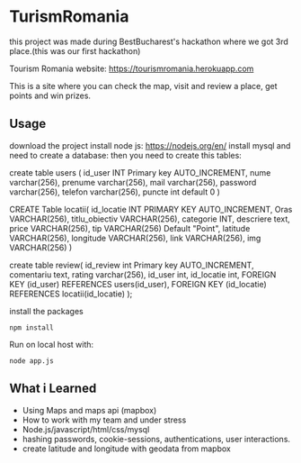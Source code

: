 TurismRomania
==============
this project was made during BestBucharest's hackathon where we got 3rd place.(this was our first hackathon)    

Tourism Romania    website: https://tourismromania.herokuapp.com

This is a site where you can check the map, visit and review a place, get points and win prizes.

Usage
-----

download the project
install node js: https://nodejs.org/en/ 
install mysql and need to create a database:
then you need to create this tables:

create table users (
id_user  INT Primary key AUTO_INCREMENT,
nume varchar(256),
prenume varchar(256),
mail varchar(256),
password varchar(256),
telefon varchar(256),
puncte int default 0
)

CREATE Table locatii(
id_locatie INT PRIMARY KEY AUTO_INCREMENT,
Oras VARCHAR(256),
titlu_obiectiv VARCHAR(256),
categorie INT,
descriere text,
price VARCHAR(256),
tip VARCHAR(256) Default "Point",
latitude VARCHAR(256),
longitude VARCHAR(256),
link VARCHAR(256),
img VARCHAR(256)
)


create table review(
id_review int Primary key AUTO_INCREMENT,
comentariu text,
rating varchar(256),
id_user int,
id_locatie int,
FOREIGN KEY (id_user) REFERENCES users(id_user),
FOREIGN KEY (id_locatie) REFERENCES locatii(id_locatie)
);


install the packages 

    npm install

    
 Run on local host with:
 
    node app.js
 


What i Learned
-----
* Using Maps and maps api (mapbox)
* How to work with my team and under stress
* Node.js/javascript/html/css/mysql
* hashing passwords, cookie-sessions, authentications, user interactions.
* create latitude and longitude with geodata from mapbox
